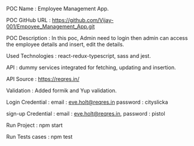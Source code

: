 
POC Name             :   Employee Management App.

POC GitHub URL       :   https://github.com/Vijay-001/Empoyee_Management_App.git

POC Description      :   In this poc, Admin need to login then admin can access
                         the employee details and insert, edit the details.  

Used Technologies    :  react-redux-typescript, sass and jest.

API                  :  dummy services integrated for fetching, updating and insertion.

API Source           :  https://reqres.in/

Validation           :  Added formik and Yup validation.

Login Credential     :   email    : eve.holt@reqres.in
                                        password : cityslicka

sign-up Credential   :   email    : eve.holt@reqres.in,
                                    password : pistol

Run Project            : npm start  

Run Tests cases        :  npm test  
